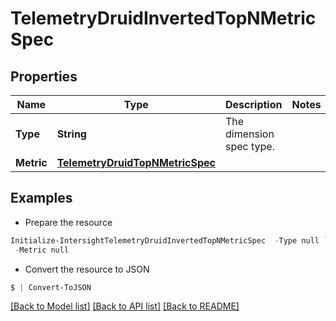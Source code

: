 # TelemetryDruidInvertedTopNMetricSpec
## Properties

Name | Type | Description | Notes
------------ | ------------- | ------------- | -------------
**Type** | **String** | The dimension spec type. | 
**Metric** | [**TelemetryDruidTopNMetricSpec**](TelemetryDruidTopNMetricSpec.md) |  | 

## Examples

- Prepare the resource
```powershell
Initialize-IntersightTelemetryDruidInvertedTopNMetricSpec  -Type null `
 -Metric null
```

- Convert the resource to JSON
```powershell
$ | Convert-ToJSON
```

[[Back to Model list]](../README.md#documentation-for-models) [[Back to API list]](../README.md#documentation-for-api-endpoints) [[Back to README]](../README.md)

